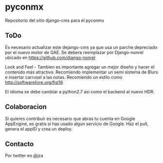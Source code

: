 # pyconmx
Repositorio del sitio django-cms para el pyconmx

## ToDo
Es necesario actualizar este dejango-cms ya que usa un parche depreciado por el nuevo motor de GAE. Se debera reemplazar por Django-nonrel ubicado en https://github.com/django-nonrel

Look and Feel - Tambien es importante agregar un mejor diseño y hacer el contenido más atractivo. Recomiendo implementar un semi sistema de Blurs e insertar carrusel a las notas. Recomiendo un estilo como http://softwarelivre.org/fisl16

El idioma se debe cambiar a python2.7 asi como el backend al nuevo HDR.

## Colaboracion
Si quieres contribuir es necesario que abras tu cuenta en Google AppEngine, es gratis si has usado algun servicio de Google. Haz el pull, genera el appID y crea un deploy. 

## Contacto
Por twitter en @jza
